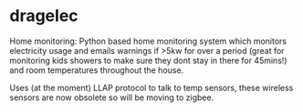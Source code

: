 # dragelec
Home monitoring: Python based home monitoring system which monitors electricity usage and emails warnings if >5kw for over a period (great for monitoring kids showers to make sure they dont stay in there for 45mins!) and room temperatures throughout the house. 

Uses (at the moment) LLAP protocol to talk to temp sensors, these wireless sensors are now obsolete so will be moving to zigbee. 
